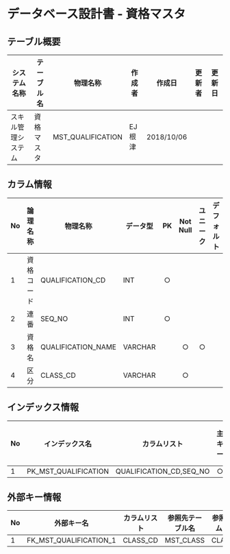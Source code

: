 # データベース設計書 - 資格マスタ

## テーブル概要

|システム名称|テーブル名|物理名称|作成者|作成日|更新者|更新日  
|---|---|---|---|---|---|---|
|スキル管理システム|資格マスタ|MST_QUALIFICATION|EJ根津|2018/10/06

## カラム情報

|No|論理名称|物理名称|データ型|PK|Not Null|ユニーク|デフォルト|備考|  
|---|---|---|---|:-:|:-:|:-:|---|---|
|1|資格コード|QUALIFICATION_CD|INT|○|||||
|2|連番|SEQ_NO|INT|○|||||
|3|資格名|QUALIFICATION_NAME|VARCHAR||○|○|||
|4|区分|CLASS_CD|VARCHAR||○||||

## インデックス情報

|No|インデックス名|カラムリスト|主キー|ユニーク|備考|
|---|---|---|:-:|:-:|---|
|1|PK_MST_QUALIFICATION|QUALIFICATION_CD,SEQ_NO|○|||

## 外部キー情報

|No|外部キー名|カラムリスト|参照先テーブル名|参照先カラムリスト|備考|
|---|---|---|---|---|---|
|1|FK_MST_QUALIFICATION_1|CLASS_CD|MST_CLASS|CLASS_CD||


